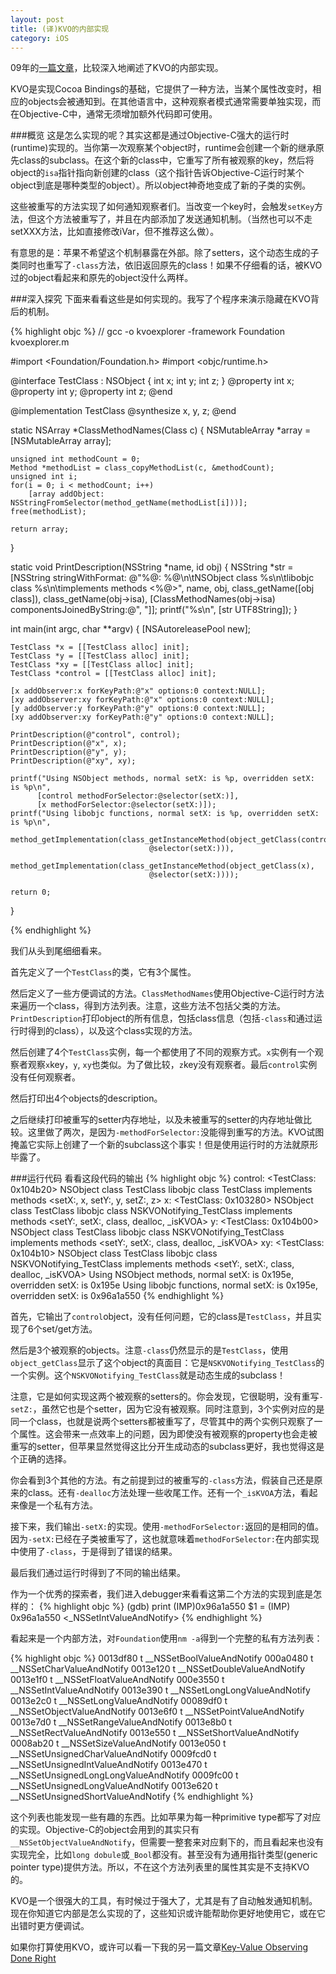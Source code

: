 ```yaml
---
layout: post
title: (译)KVO的内部实现
category: iOS
---
```


09年的[一篇文章](http://www.mikeash.com/pyblog/friday-qa-2009-01-23.html)，比较深入地阐述了KVO的内部实现。

KVO是实现Cocoa Bindings的基础，它提供了一种方法，当某个属性改变时，相应的objects会被通知到。在其他语言中，这种观察者模式通常需要单独实现，而在Objective-C中，通常无须增加额外代码即可使用。

###概览
这是怎么实现的呢？其实这都是通过Objective-C强大的运行时(runtime)实现的。当你第一次观察某个object时，runtime会创建一个新的继承原先class的subclass。在这个新的class中，它重写了所有被观察的key，然后将object的`isa`指针指向新创建的class（这个指针告诉Objective-C运行时某个object到底是哪种类型的object）。所以object神奇地变成了新的子类的实例。

这些被重写的方法实现了如何通知观察者们。当改变一个key时，会触发`setKey`方法，但这个方法被重写了，并且在内部添加了发送通知机制。（当然也可以不走setXXX方法，比如直接修改iVar，但不推荐这么做）。

有意思的是：苹果不希望这个机制暴露在外部。除了setters，这个动态生成的子类同时也重写了`-class`方法，依旧返回原先的class！如果不仔细看的话，被KVO过的object看起来和原先的object没什么两样。

###深入探究
下面来看看这些是如何实现的。我写了个程序来演示隐藏在KVO背后的机制。

{% highlight objc %}
// gcc -o kvoexplorer -framework Foundation kvoexplorer.m
    
#import <Foundation/Foundation.h>
#import <objc/runtime.h>


@interface TestClass : NSObject
{
	int x;
	int y;
	int z;
}
@property int x;
@property int y;
@property int z;
@end

@implementation TestClass
@synthesize x, y, z;
@end

static NSArray *ClassMethodNames(Class c)
{
	NSMutableArray *array = [NSMutableArray array];
	
	unsigned int methodCount = 0;
	Method *methodList = class_copyMethodList(c, &methodCount);
	unsigned int i;
	for(i = 0; i < methodCount; i++)
		[array addObject: NSStringFromSelector(method_getName(methodList[i]))];
	free(methodList);
	
	return array;
}

static void PrintDescription(NSString *name, id obj)
{
	NSString *str = [NSString stringWithFormat:
		@"%@: %@\n\tNSObject class %s\n\tlibobjc class %s\n\timplements methods <%@>",
		name,
		obj,
		class_getName([obj class]),
		class_getName(obj->isa),
		[ClassMethodNames(obj->isa) componentsJoinedByString:@", "]];
	printf("%s\n", [str UTF8String]);
}

int main(int argc, char **argv)
{
	[NSAutoreleasePool new];
	
	TestClass *x = [[TestClass alloc] init];
	TestClass *y = [[TestClass alloc] init];
	TestClass *xy = [[TestClass alloc] init];
	TestClass *control = [[TestClass alloc] init];
	
	[x addObserver:x forKeyPath:@"x" options:0 context:NULL];
	[xy addObserver:xy forKeyPath:@"x" options:0 context:NULL];
	[y addObserver:y forKeyPath:@"y" options:0 context:NULL];
	[xy addObserver:xy forKeyPath:@"y" options:0 context:NULL];
	
	PrintDescription(@"control", control);
	PrintDescription(@"x", x);
	PrintDescription(@"y", y);
	PrintDescription(@"xy", xy);
	
	printf("Using NSObject methods, normal setX: is %p, overridden setX: is %p\n",
		  [control methodForSelector:@selector(setX:)],
		  [x methodForSelector:@selector(setX:)]);
	printf("Using libobjc functions, normal setX: is %p, overridden setX: is %p\n",
		  method_getImplementation(class_getInstanceMethod(object_getClass(control),
								   @selector(setX:))),
		  method_getImplementation(class_getInstanceMethod(object_getClass(x),
								   @selector(setX:))));
	
	return 0;
}

{% endhighlight %}

我们从头到尾细细看来。

首先定义了一个`TestClass`的类，它有3个属性。

然后定义了一些方便调试的方法。`ClassMethodNames`使用Objective-C运行时方法来遍历一个class，得到方法列表。注意，这些方法不包括父类的方法。`PrintDescription`打印object的所有信息，包括class信息（包括`-class`和通过运行时得到的class），以及这个class实现的方法。

然后创建了4个`TestClass`实例，每一个都使用了不同的观察方式。`x`实例有一个观察者观察`x`key，`y`, `xy`也类似。为了做比较，`z`key没有观察者。最后`control`实例没有任何观察者。

然后打印出4个objects的description。

之后继续打印被重写的setter内存地址，以及未被重写的setter的内存地址做比较。这里做了两次，是因为`-methodForSelector:`没能得到重写的方法。KVO试图掩盖它实际上创建了一个新的subclass这个事实！但是使用运行时的方法就原形毕露了。

###运行代码
看看这段代码的输出
{% highlight objc %}
control: <TestClass: 0x104b20>
	NSObject class TestClass
	libobjc class TestClass
	implements methods <setX:, x, setY:, y, setZ:, z>
x: <TestClass: 0x103280>
	NSObject class TestClass
	libobjc class NSKVONotifying_TestClass
	implements methods <setY:, setX:, class, dealloc, _isKVOA>
y: <TestClass: 0x104b00>
	NSObject class TestClass
	libobjc class NSKVONotifying_TestClass
	implements methods <setY:, setX:, class, dealloc, _isKVOA>
xy: <TestClass: 0x104b10>
	NSObject class TestClass
	libobjc class NSKVONotifying_TestClass
	implements methods <setY:, setX:, class, dealloc, _isKVOA>
Using NSObject methods, normal setX: is 0x195e, overridden setX: is 0x195e
Using libobjc functions, normal setX: is 0x195e, overridden setX: is 0x96a1a550
{% endhighlight %}

首先，它输出了`control`object，没有任何问题，它的class是`TestClass`，并且实现了6个set/get方法。

然后是3个被观察的objects。注意`-class`仍然显示的是`TestClass`，使用`object_getClass`显示了这个object的真面目：它是`NSKVONotifying_TestClass`的一个实例。这个`NSKVONotifying_TestClass`就是动态生成的subclass！

注意，它是如何实现这两个被观察的setters的。你会发现，它很聪明，没有重写`-setZ:`，虽然它也是个setter，因为它没有被观察。同时注意到，3个实例对应的是同一个class，也就是说两个setters都被重写了，尽管其中的两个实例只观察了一个属性。这会带来一点效率上的问题，因为即使没有被观察的property也会走被重写的setter，但苹果显然觉得这比分开生成动态的subclass更好，我也觉得这是个正确的选择。

你会看到3个其他的方法。有之前提到过的被重写的`-class`方法，假装自己还是原来的class。还有`-dealloc`方法处理一些收尾工作。还有一个`_isKVOA`方法，看起来像是一个私有方法。

接下来，我们输出`-setX:`的实现。使用`-methodForSelector:`返回的是相同的值。因为`-setX:`已经在子类被重写了，这也就意味着`methodForSelector:`在内部实现中使用了`-class`，于是得到了错误的结果。

最后我们通过运行时得到了不同的输出结果。

作为一个优秀的探索者，我们进入debugger来看看这第二个方法的实现到底是怎样的：
{% highlight objc %}
(gdb) print (IMP)0x96a1a550
$1 = (IMP) 0x96a1a550 <_NSSetIntValueAndNotify>
{% endhighlight %}

看起来是一个内部方法，对`Foundation`使用`nm -a`得到一个完整的私有方法列表：

{% highlight objc %}
0013df80 t __NSSetBoolValueAndNotify
000a0480 t __NSSetCharValueAndNotify
0013e120 t __NSSetDoubleValueAndNotify
0013e1f0 t __NSSetFloatValueAndNotify
000e3550 t __NSSetIntValueAndNotify
0013e390 t __NSSetLongLongValueAndNotify
0013e2c0 t __NSSetLongValueAndNotify
00089df0 t __NSSetObjectValueAndNotify
0013e6f0 t __NSSetPointValueAndNotify
0013e7d0 t __NSSetRangeValueAndNotify
0013e8b0 t __NSSetRectValueAndNotify
0013e550 t __NSSetShortValueAndNotify
0008ab20 t __NSSetSizeValueAndNotify
0013e050 t __NSSetUnsignedCharValueAndNotify
0009fcd0 t __NSSetUnsignedIntValueAndNotify
0013e470 t __NSSetUnsignedLongLongValueAndNotify
0009fc00 t __NSSetUnsignedLongValueAndNotify
0013e620 t __NSSetUnsignedShortValueAndNotify
{% endhighlight %}

这个列表也能发现一些有趣的东西。比如苹果为每一种primitive type都写了对应的实现。Objective-C的object会用到的其实只有`__NSSetObjectValueAndNotify`，但需要一整套来对应剩下的，而且看起来也没有实现完全，比如`long dobule`或`_Bool`都没有。甚至没有为通用指针类型(generic pointer type)提供方法。所以，不在这个方法列表里的属性其实是不支持KVO的。

KVO是一个很强大的工具，有时候过于强大了，尤其是有了自动触发通知机制。现在你知道它内部是怎么实现的了，这些知识或许能帮助你更好地使用它，或在它出错时更方便调试。

如果你打算使用KVO，或许可以看一下我的另一篇文章[Key-Value Observing Done Right](http://www.mikeash.com/?page=pyblog/key-value-observing-done-right.html)
